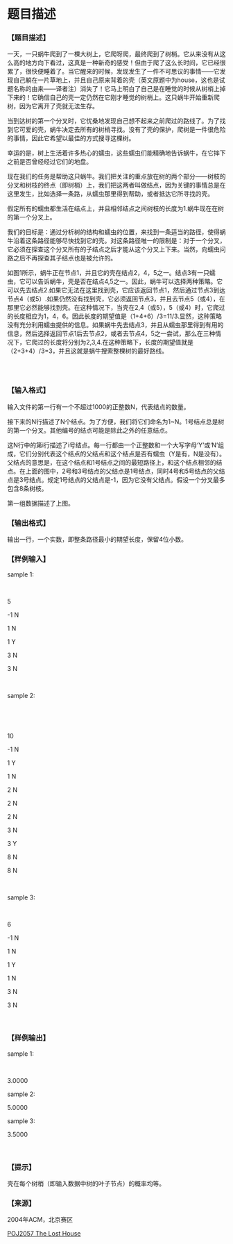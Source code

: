 # 题目描述


<h3>
【题目描述】
</h3>
<p>
一天，一只蜗牛爬到了一棵大树上，它爬呀爬，最终爬到了树梢。它从来没有从这么高的地方向下看过，这真是一种新奇的感受！但由于爬了这么长时间，它已经很累了，很快便睡着了。当它醒来的时候，发现发生了一件不可思议的事情——它发现自己躺在一片草地上，并且自己原来背着的壳（英文原题中为house，这也是试题名称的由来——译者注）消失了！它马上明白了自己是在睡觉的时候从树梢上掉下来的！它确信自己的壳一定仍然在它刚才睡觉的树梢上。这只蜗牛开始重新爬树，因为它离开了壳就无法生存。
</p>
<p>
当到达树的第一个分叉时，它忧桑地发现自己想不起来之前爬过的路线了。为了找到它可爱的壳，蜗牛决定去所有的树梢寻找。没有了壳的保护，爬树是一件很危险的事情，因此它希望以最佳的方式搜寻这棵树。
</p>
<p>
幸运的是，树上生活着许多热心的蠕虫，这些蠕虫们能精确地告诉蜗牛，在它摔下之前是否曾经经过它们的地盘。
</p>
<p>
现在我们的任务是帮助这只蜗牛。我们把关注的重点放在树的两个部分——树枝的分叉和树枝的终点（即树梢）上，我们把这两者叫做结点，因为关键的事情总是在这里发生，比如选择一条路，从蠕虫那里得到帮助，或者抵达它所寻找的壳。
</p>
<p>
假定所有的蠕虫都生活在结点上，并且相邻结点之间树枝的长度为1.蜗牛现在在树的第一个分叉上。
</p>
<p>
我们的目标是：通过分析树的结构和蠕虫的位置，来找到一条适当的路径，使得蜗牛沿着这条路径能够尽快找到它的壳。对这条路径唯一的限制是：对于一个分叉，它必须在探查这个分叉所有的子结点之后才能从这个分叉上下来。当然，向蠕虫问路之后不再探查其子结点也是被允许的。
</p>
<p>
如图1所示，蜗牛正在节点1，并且它的壳在结点2，4，5之一。结点3有一只蠕虫，它可以告诉蜗牛，壳是否在结点4,5之一。因此，蜗牛可以选择两种策略。它可以先去结点2.如果它无法在这里找到壳，它应该返回节点1，然后通过节点3到达节点4（或5）.如果仍然没有找到壳，它必须返回节点3，并且去节点5（或4），在那里它必然能够找到壳。在这种情况下，当壳在2,4（或5），5（或4）时，它爬过的长度相应为1，4，6。因此长度的期望值是（1+4+6）/3=11/3.显然，这种策略没有充分利用蠕虫提供的信息。如果蜗牛先去结点3，并且从蠕虫那里得到有用的信息，然后选择返回节点1后去节点2，或者去节点4，5之一尝试，那么在三种情况下，它爬过的长度将分别为2,3,4.在这种策略下，长度的期望值就是（2+3+4）/3=3，并且这就是蜗牛搜索整棵树的最好路线。
</p>
<p>
<img src="/upload/image/20140129/20140129102028_49350.gif" alt=""/> 
</p>
<p>
<br/>
</p>
<h3>
【输入格式】
</h3>
<p>
输入文件的第一行有一个不超过1000的正整数N，代表结点的数量。
</p>
<p>
接下来的N行描述了N个结点。为了方便，我们将它们命名为1~N。1号结点总是树的第一个分叉。其他编号的结点可能是除此之外的任意结点。
</p>
<p>
这N行中的第i行描述了i号结点。每一行都由一个正整数和一个大写字母‘Y’或‘N’组成，它们分别代表这个结点的父结点和这个结点是否有蠕虫（Y是有，N是没有）。父结点的意思是，在这个结点和1号结点之间的最短路径上，和这个结点相邻的结点。在上面的图中，2号和3号结点的父结点是1号结点，同时4号和5号结点的父结点是3号结点。规定1号结点的父结点是-1，因为它没有父结点。假设一个分叉最多包含8条树枝。
</p>
<p>
第一组数据描述了上图。
</p>
<h3>
【输出格式】
</h3>
<p>
输出一行，一个实数，即整条路径最小的期望长度，保留4位小数。
</p>
<h3>
【样例输入】
</h3>
<p>
sample 1:
</p>
<p>
<br/>
</p>
<p>
5
</p>
<p>
-1 N
</p>
<p>
1 N
</p>
<p>
1 Y
</p>
<p>
3 N
</p>
<p>
3 N
</p>
<p>
<br/>
</p>
sample 2:
<p>
<br/>
</p>
<p>
<br/>
</p>
<p>
10
</p>
<p>
-1 N
</p>
<p>
1 Y
</p>
<p>
1 N
</p>
<p>
2 N
</p>
<p>
2 N
</p>
<p>
2 N
</p>
<p>
3 N
</p>
<p>
3 Y
</p>
<p>
8 N
</p>
<p>
8 N
</p>
<p>
<br/>
</p>
<p>
sample 3:
</p>
<p>
<br/>
</p>
<p>
6
</p>
<p>
-1 N
</p>
<p>
1 N
</p>
<p>
1 Y
</p>
<p>
1 N
</p>
<p>
3 N
</p>
<p>
3 N
</p>
<p>
<br/>
</p>
<h3>
【样例输出】
</h3>
<p>
sample 1:
</p>
<p>
<br/>
</p>
<p>
3.0000
</p>
<p>
sample 2:
</p>
<p>
5.0000
</p>
<p>
sample 3:
</p>
<p>
3.5000
</p>
<p>
<br/>
</p>
<h3>
【提示】
</h3>
<p>
壳在每个树梢（即输入数据中树的叶子节点）的概率均等。
</p>
<h3>
【来源】
</h3>
<p>
2004年ACM，北京赛区
</p>
<p>
<a href="http://poj.org/problem?id=2057" target="_blank">POJ2057 The Lost House</a> 
</p>
